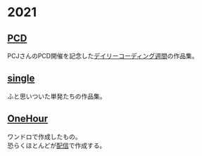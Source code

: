 # 2021

## [PCD](./PCD)
PCJさんのPCD開催を記念した[デイリーコーディング週間](https://twitter.com/PCD_Tokyo/status/1359845455648223233)の作品集。  

## [single](./single)
ふと思いついた単発たちの作品集。  

## [OneHour](./OneHour)
ワンドロで作成したもの。  
恐らくほとんどが[配信](https://www.youtube.com/channel/UCAGHIlV2eNsHzysjd3DoyWg)で作成する。  